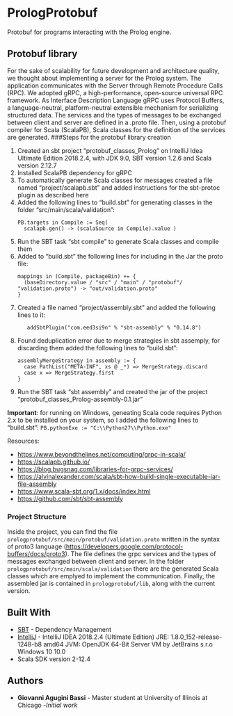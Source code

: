 # PrologProtobuf

Protobuf for programs interacting with the Prolog engine.

## Protobuf library
For the sake of scalability for future
development and architecture quality, we thought about implementing a server for the Prolog system. The
application communicates with the Server through Remote Procedure Calls (RPC). We 
adopted gRPC, a high-performance, open-source universal RPC framework. As 
Interface Description Language gRPC uses Protocol Buffers, a language-neutral,
platform-neutral extensible mechanism for serializing structured data. 
The services and the types of messages to be exchanged between client and server
are defined in a .proto file. Then, using a protobuf compiler for Scala (ScalaPB),
Scala classes for the definition of the services are generated. 
###Steps for the protobuf library creation
1.	Created an sbt project “protobuf_classes_Prolog” on IntelliJ Idea Ultimate Edition 2018.2.4, with JDK 9.0, SBT version 1.2.6 and Scala version 2.12.7
2.	Installed ScalaPB dependency for gRPC
3.	To automatically generate Scala classes for messages created a file named “project/scalapb.sbt” and added instructions for the sbt-protoc plugin as described here
4.	Added the following lines to “build.sbt” for generating classes in the folder “src/main/scala/validation”:
    ```
    PB.targets in Compile := Seq(
      scalapb.gen() -> (scalaSource in Compile).value )
    ```
5.	Run the SBT task “sbt compile” to generate Scala classes and compile them
6.	Added to “build.sbt” the following lines for including in the Jar the proto file:
    ```
    mappings in (Compile, packageBin) += {
      (baseDirectory.value / "src" / "main" / "protobuf"/ "validation.proto") -> "out/validation.proto"
    }
    ```
7.	Created a file named “project/assembly.sbt” and added the following lines to it:
    ```
       addSbtPlugin("com.eed3si9n" % "sbt-assembly" % "0.14.8")
    ```
8.	Found deduplication error due to merge strategies in sbt assemply, for discarding them added the following lines to “build.sbt”:
    ```
    assemblyMergeStrategy in assembly := {
      case PathList("META-INF", xs @ _*) => MergeStrategy.discard
      case x => MergeStrategy.first
    }
    ```
9.	Run the SBT task “sbt assembly” and created the jar of the project “protobuf_classes_Prolog-assembly-0.1.jar”

**Important**: for running on Windows, geneating Scala code requires Python 2.x to be installed on your system, so I added the following lines to “build.sbt”:
    ```
    PB.pythonExe := "C:\\Python27\\Python.exe"
    ```
    
Resources: 
*	https://www.beyondthelines.net/computing/grpc-in-scala/ 
*	https://scalapb.github.io/
*	https://blog.bugsnag.com/libraries-for-grpc-services/
*	https://alvinalexander.com/scala/sbt-how-build-single-executable-jar-file-assembly
*	https://www.scala-sbt.org/1.x/docs/index.html
*	https://github.com/sbt/sbt-assembly 

### Project Structure
Inside the project, you can find the file `prologprotobuf/src/main/protobuf/validation.proto` 
written in the syntax of proto3 language (https://developers.google.com/protocol-buffers/docs/proto3). 
The file defines the grpc services and the types of messages exchanged between client and
server.
In the folder `prologprotobuf/src/main/scala/validation` there are the generated
Scala classes which are emplyed to implement the communication. 
Finally, the assembled jar is contained in `prologprotobuf/lib`, along with the current version.

## Built With


* [SBT](https://www.scala-sbt.org/) - Dependency Management
* [IntelliJ](https://www.jetbrains.com/idea/) - IntelliJ IDEA 2018.2.4 (Ultimate Edition)
                                                       JRE: 1.8.0_152-release-1248-b8 amd64
                                                       JVM: OpenJDK 64-Bit Server VM by JetBrains s.r.o
                                                       Windows 10 10.0
* Scala SDK version 2-12.4                                          
## Authors

* **Giovanni Agugini Bassi** - Master student at University of Illinois at Chicago -*Initial work* 
                                                                                                    